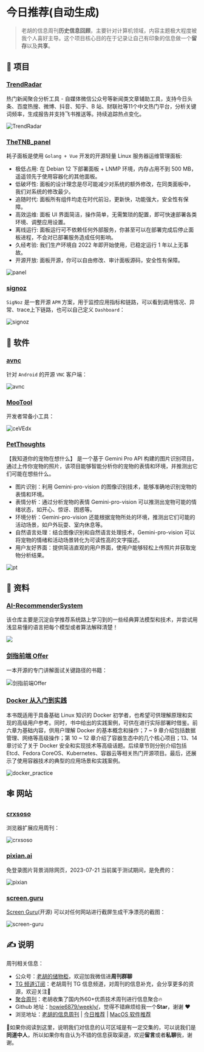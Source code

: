 # 今日推荐(自动生成)

> 老胡的信息周刊**历史信息回顾**，主要针对计算机领域，内容主题极大程度被我个人喜好主导。这个项目核心目的在于记录让自己有印象的信息做一个**留存**以及**共享**。


## 🎯 项目 

### [TrendRadar](https://github.com/sansan0/TrendRadar)

热门新闻聚合分析工具 - 自媒体微信公众号等新闻类文章辅助工具，支持今日头条、百度热搜、微博、抖音、知乎、B 站、财联社等11个中文热门平台，分析关键词频率，生成报告并支持飞书推送等。持续追踪热点变化。

![TrendRadar](https://images-1252557999.file.myqcloud.com/uPic/Z4m5Ox.png) 

### [TheTNB_panel](https://github.com/TheTNB/panel)

耗子面板是使用 `Golang + Vue` 开发的开源轻量 Linux 服务器运维管理面板:

- 极低占用: 在 Debian 12 下部署面板 + LNMP 环境，内存占用不到 500 MB，遥遥领先于使用容器化的其他面板。
- 低破坏性: 面板的设计理念是尽可能减少对系统的额外修改，在同类面板中，我们对系统的修改最少。
- 追随时代: 面板所有组件均走在时代前沿，更新快，功能强大，安全性有保障。
- 高效运维: 面板 UI 界面简洁，操作简单，无需繁琐的配置，即可快速部署各类环境、调整应用设置。
- 离线运行: 面板运行可不依赖任何外部服务，你甚至可以在部署完成后停止面板进程，不会对已部署服务造成任何影响。
- 久经考验: 我们生产环境自 2022 年即开始使用，已稳定运行 1 年以上无事故。
- 开源开放: 面板开源，你可以自由修改、审计面板源码，安全性有保障。

![panel](https://images-1252557999.file.myqcloud.com/uPic/panel.png) 

### [signoz](https://github.com/signoz/signoz)

`SigNoz` 是一套开源 `APM` 方案，用于监控应用指标和链路，可以看到调用情况、异常、trace上下链路，也可以自己定义 `Dashboard`：

![signoz](https://images-1252557999.file.myqcloud.com/uPic/signoz.jpg) 

## 🤖 软件 

### [avnc](https://github.com/gujjwal00/avnc)

针对 `Android` 的开源 `VNC` 客户端：

![avnc](https://images-1252557999.file.myqcloud.com/uPic/avnc.jpg) 

### [MooTool](https://github.com/rememberber/MooTool)

开发者常备小工具：

![ceVEdx](https://images-1252557999.file.myqcloud.com/uPic/ceVEdx.png) 

### [PetThoughts](https://github.com/liu-ziting/PetThoughts)

【我知道你的宠物在想什么】 是一个基于 Gemini Pro API 构建的图片识别项目，通过上传你宠物的照片，该项目能够智能分析你的宠物的表情和环境，并推测出它们可能在想些什么。

- 图片识别：利用 Gemini-pro-vision 的图像识别技术，能够准确地识别宠物的表情和环境。
- 表情分析：通过分析宠物的表情 Gemini-pro-vision 可以推测出宠物可能的情绪状态，如开心、惊讶、困惑等。
- 环境分析：Gemini-pro-vision 还能根据宠物所处的环境，推测出它们可能的活动场景，如户外玩耍、室内休息等。
- 自然语言处理：结合图像识别和自然语言处理技术，Gemini-pro-vision 可以将宠物的情绪和活动场景转化为可读性高的文字描述。
- 用户友好界面：提供简洁直观的用户界面，使用户能够轻松上传照片并获取宠物分析结果。

![pt](https://images-1252557999.file.myqcloud.com/uPic/pt.jpeg) 

## 👀 资料 

### [AI-RecommenderSystem](https://github.com/zhongqiangwu960812/AI-RecommenderSystem)

该仓库主要是沉淀自学推荐系统路上学习到的一些经典算法模型和技术，并尝试用浅显易懂的语言把每个模型或者算法解释清楚！

![](https://images-1252557999.file.myqcloud.com/uPic/ub1GLI.jpg) 

### [剑指前端 Offer](https://github.com/hzfe/awesome-interview)

一本开源的专门讲解面试关键路径的书籍：

![剑指前端Offer](https://images-1252557999.file.myqcloud.com/uPic/%E5%89%91%E6%8C%87%E5%89%8D%E7%AB%AF%20Offer.jpg) 

### [Docker 从入门到实践](https://github.com/yeasy/docker_practice)

本书既适用于具备基础 Linux 知识的 Docker 初学者，也希望可供理解原理和实现的高级用户参考。同时，书中给出的实践案例，可供在进行实际部署时借鉴。前六章为基础内容，供用户理解 Docker 的基本概念和操作；7 ~ 9 章介绍包括数据管理、网络等高级操作；第 10 ~ 12 章介绍了容器生态中的几个核心项目；13、14 章讨论了关于 Docker 安全和实现技术等高级话题。后续章节则分别介绍包括 Etcd、Fedora CoreOS、Kubernetes、容器云等相关热门开源项目。最后，还展示了使用容器技术的典型的应用场景和实践案例。

![docker_practice](https://images-1252557999.file.myqcloud.com/uPic/GFlVsV.png) 

## 🕸 网站 

### [crxsoso](https://www.crxsoso.com/articles)

浏览器扩展应用周刊：

![crxsoso](https://images-1252557999.file.myqcloud.com/uPic/crxsoso.jpg) 

### [pixian.ai](https://pixian.ai/)

免登录图片背景消除网页，2023-07-21 当前属于测试期间，是免费的：

![pixian](https://images-1252557999.file.myqcloud.com/uPic/pixian.jpg) 

### [screen.guru](https://screen.guru/)

[Screen Guru](https://github.com/premieroctet/screen-guru)(开源) 可以对任何网站进行截屏生成干净漂亮的截图：

![screen-guru](https://images-1252557999.file.myqcloud.com/uPic/screen-guru.png) 

## ✍️ 说明

周刊相关信息：

- 公众号：[老胡的储物柜](https://images-1252557999.file.myqcloud.com/uPic/ETIbMe.jpg)，欢迎加我微信进**周刊群聊**
- [TG 频道订阅](https://t.me/howie_weekly)：老胡周刊 TG 信息频道，对周刊的信息补充，会分享更多的资源，欢迎关注👏
- [聚合周刊](https://www.fre321.com/weekly)：老胡收集了国内外60+优质技术周刊进行信息聚合🔥
- Github 地址：[howie6879/weekly/](https://github.com/howie6879/weekly/)，觉得不错麻烦给我一个**Star**，谢谢 ❤️
- 浏览地址：[老胡的信息周刊](https://weekly.howie6879.com) | [今日推荐](https://weekly.howie6879.com/recommend/index.html) | [MacOS 软件推荐](https://weekly.howie6879.com/soft/mac.html)

🙌如果你阅读到这里，说明我们对信息的认可区域是有一定交集的，可以说我们是**同道中人**，所以如果你有自认为不错的信息获取渠道，欢迎**留言**或者**私聊**我，谢谢。